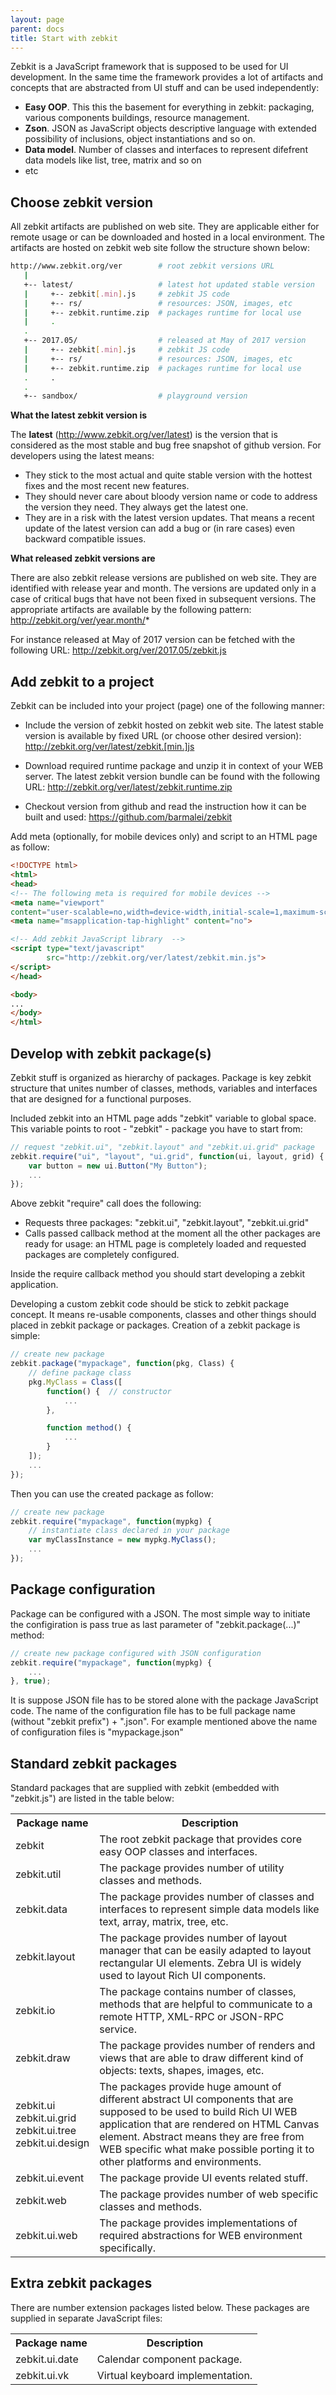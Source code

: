 ```yaml
---
layout: page
parent: docs
title: Start with zebkit 
---
```


Zebkit is a JavaScript framework that is supposed to be used for UI development. In the same time the framework provides a lot of artifacts and concepts that are abstracted from UI stuff and can be used independently:   

   * __Easy OOP__. This this the basement for everything in zebkit: packaging, various components buildings, resource management.    
   * __Zson__. JSON as JavaScript objects descriptive language with extended  possibility of inclusions, object instantiations and so on.
   * __Data model__. Number of classes and interfaces to represent difefrent data models like list, tree, matrix and so on
   * etc  

## Choose zebkit version

All zebkit artifacts are published on web site. They are applicable either for remote usage or can be downloaded and hosted in a local environment. The artifacts are hosted on zebkit web site follow the structure shown below:

```sh
http://www.zebkit.org/ver        # root zebkit versions URL
   |
   +-- latest/                   # latest hot updated stable version
   |     +-- zebkit[.min].js     # zebkit JS code
   |     +-- rs/                 # resources: JSON, images, etc
   |     +-- zebkit.runtime.zip  # packages runtime for local use
   |     .         
   .
   +-- 2017.05/                  # released at May of 2017 version
   |     +-- zebkit[.min].js     # zebkit JS code  
   |     +-- rs/                 # resources: JSON, images, etc
   |     +-- zebkit.runtime.zip  # packages runtime for local use
   .     .
   .
   +-- sandbox/                  # playground version 
```


__What the latest zebkit version is__

The **latest** (<a href="http://www.zebkit.org/ver/latest">http://www.zebkit.org/ver/latest</a>) is the version that is considered as the most stable and bug free snapshot of github version. For developers using the latest means:
   * They stick to the most actual and quite stable version with the hottest fixes and the most recent new features.
   * They should never care about bloody version name or code to address the version they need. They always get the latest one. 
   * They are in a risk with the latest version updates. That means a recent update of the latest version can add a bug or (in rare cases) even backward compatible issues. 

__What released zebkit versions are__

There are also zebkit release versions are published on web site. They are identified with release year and month. The versions are updated only in a case of critical bugs that have not been fixed in subsequent versions. The appropriate artifacts are available by the following pattern: <a href="#">http://zebkit.org/ver/year.month/* </a>

For instance released at May of 2017 version can be fetched with the following URL: <a href="http://zebkit.org/ver/2017.05/zebkit.js">http://zebkit.org/ver/2017.05/zebkit.js
</a>


## Add zebkit to a project

Zebkit can be included into your project (page) one of the following manner:
   
   * Include the version of zebkit hosted on zebkit web site. The latest stable version is available by fixed URL (or choose other desired version): <a href="#">http://zebkit.org/ver/latest/zebkit.[min.]js</a> 
   
   * Download required runtime package and unzip it in context of your WEB server. The latest zebkit version bundle can be found with the following URL: <a href="http://zebkit.org/ver/latest/zebkit.runtime.zip">http://zebkit.org/ver/latest/zebkit.runtime.zip</a>

   * Checkout version from github and read the instruction how it can be built and used: <a href="https://github.com/barmalei/zebkit">https://github.com/barmalei/zebkit</a>

Add meta (optionally, for mobile devices only) and script to an HTML page as follow:

```html
<!DOCTYPE html>
<html>
<head>
<!-- The following meta is required for mobile devices -->
<meta name="viewport" 
content="user-scalable=no,width=device-width,initial-scale=1,maximum-scale=1">
<meta name="msapplication-tap-highlight" content="no">

<!-- Add zebkit JavaScript library  -->
<script type="text/javascript"
        src="http://zebkit.org/ver/latest/zebkit.min.js">
</script>
</head>

<body>
...
</body>
</html>
```


## Develop with zebkit package(s)

Zebkit stuff is organized as hierarchy of packages. Package is key zebkit structure that unites number of classes, methods, variables and interfaces that are designed for a functional purposes. 

Included zebkit into an HTML page adds "zebkit" variable to global space. This variable points to root - "zebkit" - package you have to start from: 

```js
// request "zebkit.ui", "zebkit.layout" and "zebkit.ui.grid" package  
zebkit.require("ui", "layout", "ui.grid", function(ui, layout, grid) {
    var button = new ui.Button("My Button");
    ...
});
```

Above zebkit "require" call does the following:

   * Requests three packages: "zebkit.ui", "zebkit.layout", "zebkit.ui.grid"
   * Calls passed callback method at the moment all the other packages are ready for usage: an HTML page is completely loaded and requested packages are completely configured.

Inside the require callback method you should start developing a zebkit application.

Developing a custom zebkit code should be stick to zebkit package concept. It means re-usable components, classes and other things should placed in zebkit package or packages. Creation of a zebkit package is simple:  

```js
// create new package 
zebkit.package("mypackage", function(pkg, Class) {
    // define package class 
    pkg.MyClass = Class([
        function() {  // constructor
            ...
        },

        function method() {
            ...
        }
    ]);
    ...
});
```

Then you can use the created package as follow:

```js
// create new package 
zebkit.require("mypackage", function(mypkg) {
    // instantiate class declared in your package 
    var myClassInstance = new mypkg.MyClass();
    ...
});
```


## Package configuration 

Package can be configured with a JSON. The most simple way to initiate the configiration is pass true as last parameter of "zebkit.package(...)" method:

```js
// create new package configured with JSON configuration
zebkit.require("mypackage", function(mypkg) {
    ...
}, true);
```

It is suppose JSON file has to be stored alone with the package JavaScript code. The name of the configuration file has to be full package name (without "zebkit prefix") + ".json". For example mentioned above the name of configuration files is "mypackage.json" 

## Standard zebkit packages

Standard packages that are supplied with zebkit (embedded with "zebkit.js") are listed in the table below:

<table class="info">
<tr><th>Package name</th><th>Description</th></tr>

<tr>
<td>zebkit</td>
<td>
The root zebkit package that provides core easy OOP classes and interfaces.  
</td>
</tr>

<tr>
<td>zebkit.util</td>
<td>
The package provides number of utility classes and methods.
</td>
</tr>

<tr>
<td>zebkit.data</td>
<td>
The package provides number of classes and interfaces to represent simple data models like text, array, matrix, tree, etc.
</td>
</tr>

<tr>
<td>zebkit.layout</td>
<td>
The package provides number of layout manager that can be easily adapted to layout rectangular UI elements. Zebra UI is widely used to layout Rich UI components.
</td>
</tr>

<tr>
<td>zebkit.io</td>
<td>
The package contains number of classes, methods that are helpful to communicate to a remote HTTP, XML-RPC or JSON-RPC service.
</td>
</tr>

<tr>
<td>zebkit.draw</td>
<td>
The package provides number of renders and views that are able to draw different kind of objects: texts, shapes, images, etc.
</td>
</tr>

<tr>
<td>zebkit.ui<br/>zebkit.ui.grid<br/>zebkit.ui.tree<br/>zebkit.ui.design</td>
<td>
The packages provide huge amount of different abstract UI components that are supposed to be used to build Rich UI WEB application that are rendered on HTML Canvas element. Abstract means they are free from WEB specific what make possible porting it to other platforms and environments.
</td>
</tr>

<tr>
<td>zebkit.ui.event</td>
<td>
The package provide UI events related stuff.
</td>
</tr>

<tr>
<td>zebkit.web</td>
<td>
The package provides number of web specific classes and methods. 
</td>
</tr>

<tr>
<td>zebkit.ui.web</td>
<td>
The package provides implementations of required abstractions for WEB environment specifically.
</td>
</tr>

</table>


## Extra zebkit packages

There are number extension packages listed below. These packages are supplied in separate JavaScript files:   

<table class="info">
<tr><th>Package name</th><th>Description</th></tr>

<tr>
<td>zebkit.ui.date</td>
<td>
Calendar component package. 
</td>
</tr>

<tr>
<td>zebkit.ui.vk</td>
<td>
Virtual keyboard implementation.   
</td>
</tr>

</table>
